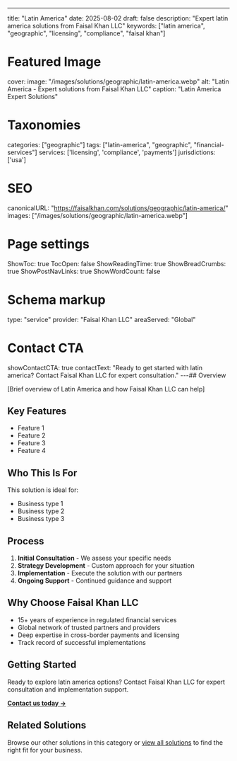 ---
title: "Latin America"
date: 2025-08-02
draft: false
description: "Expert latin america solutions from Faisal Khan LLC"
keywords: ["latin america", "geographic", "licensing", "compliance", "faisal khan"]

# Featured Image
cover:
    image: "/images/solutions/geographic/latin-america.webp"
    alt: "Latin America - Expert solutions from Faisal Khan LLC"
    caption: "Latin America Expert Solutions"

# Taxonomies
categories: ["geographic"]
tags: ["latin-america", "geographic", "financial-services"]
services: ['licensing', 'compliance', 'payments']
jurisdictions: ['usa']

# SEO
canonicalURL: "https://faisalkhan.com/solutions/geographic/latin-america/"
images: ["/images/solutions/geographic/latin-america.webp"]

# Page settings
ShowToc: true
TocOpen: false
ShowReadingTime: true
ShowBreadCrumbs: true
ShowPostNavLinks: true
ShowWordCount: false

# Schema markup
type: "service"
provider: "Faisal Khan LLC"
areaServed: "Global"

# Contact CTA
showContactCTA: true
contactText: "Ready to get started with latin america? Contact Faisal Khan LLC for expert consultation."
---## Overview

[Brief overview of Latin America and how Faisal Khan LLC can help]

## Key Features

- Feature 1
- Feature 2  
- Feature 3
- Feature 4

## Who This Is For

This solution is ideal for:

- Business type 1
- Business type 2
- Business type 3

## Process

1. **Initial Consultation** - We assess your specific needs
2. **Strategy Development** - Custom approach for your situation  
3. **Implementation** - Execute the solution with our partners
4. **Ongoing Support** - Continued guidance and support

## Why Choose Faisal Khan LLC

- 15+ years of experience in regulated financial services
- Global network of trusted partners and providers
- Deep expertise in cross-border payments and licensing
- Track record of successful implementations

## Getting Started

Ready to explore latin america options? Contact Faisal Khan LLC for expert consultation and implementation support.

**[Contact us today →](mailto:contact@faisalkhan.com)**

## Related Solutions

Browse our other solutions in this category or [view all solutions](/solutions/) to find the right fit for your business.
